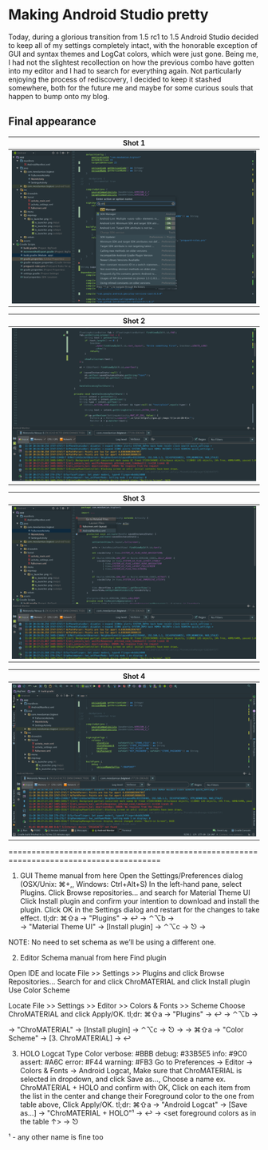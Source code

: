 # Making Android Studio pretty
Today, during a glorious transition from 1.5 rc1 to 1.5 Android Studio decided to keep all of my settings completely intact, with the honorable exception of GUI and syntax themes and LogCat colors, which were just gone. Being me, I had not the slightest recollection on how the previous combo have gotten into my editor and I had to search for everything again. Not particularly enjoying the process of rediscovery, I decided to keep it stashed somewhere, both for the future me and maybe for some curious souls that happen to bump onto my blog.


## Final appearance

| Shot 1    |
| :-------------: |
| ![Shot](./screen%20shots/prettyAS-1.png) |

| Shot  2   |
| :-------------: |
| ![Main](./screen%20shots/prettyAS-2.png) |

| Shot   3  |
| :-------------: |
| ![Shot](./screen%20shots/prettyAS-3.png) |

| Shot   4  |
| :-------------: |
| ![Shot](./screen%20shots/prettyAS-4.png) |

=======================================================================================
1. GUI Theme manual from here
Open the Settings/Preferences dialog (OSX/Unix: ⌘+,, Windows: Ctrl+Alt+S)
In the left-hand pane, select Plugins.
Click Browse repositories… and search for Material Theme UI
Click Install plugin and confirm your intention to download and install the plugin.
Click OK in the Settings dialog and restart for the changes to take effect.
 tl;dr: ⌘⇧a → "Plugins" → ↩ → ⌃⌥b → <search> → "Material Theme UI" → [Install plugin] → ⌃⌥c → ⎋ → <restart>

NOTE: No need to set schema as we’ll be using a different one.

2. Editor Schema manual from here
Find plugin

Open IDE and locate File >> Settings >> Plugins and click Browse Repositories…
Search for and click ChroMATERIAL and click Install plugin
Use Color Scheme

Locate File >> Settings >> Editor >> Colors & Fonts >> Scheme
Choose ChroMATERIAL and click Apply/OK.
 tl;dr: ⌘⇧a → "Plugins" → ↩ → ⌃⌥b → <search> → "ChroMATERIAL" → [Install plugin] → ⌃⌥c → ⎋ → <restart> → ⌘⇧a → "Color Scheme" → [3. ChroMATERIAL] → ↩

3. HOLO Logcat
Type	Color
verbose:	#BBB
debug:	#33B5E5
info:	#9C0
assert:	#A6C
error:	#F44
warning:	#FB3
Go to Preferences → Editor → Colors & Fonts → Android Logcat,
Make sure that ChroMATERIAL is selected in dropdown, and click Save as…,
Choose a name ex. ChroMATERIAL + HOLO and confirm with OK,
Click on each item from the list in the center and change their Foreground color to the one from table above,
Click Apply/OK.
 tl;dr: ⌘⇧a → "Android Logcat" → [Save as...] → "ChroMATERIAL + HOLO"¹ → ↩ → <set foreground colors as in the table ↑> → ⎋

¹ - any other name is fine too
